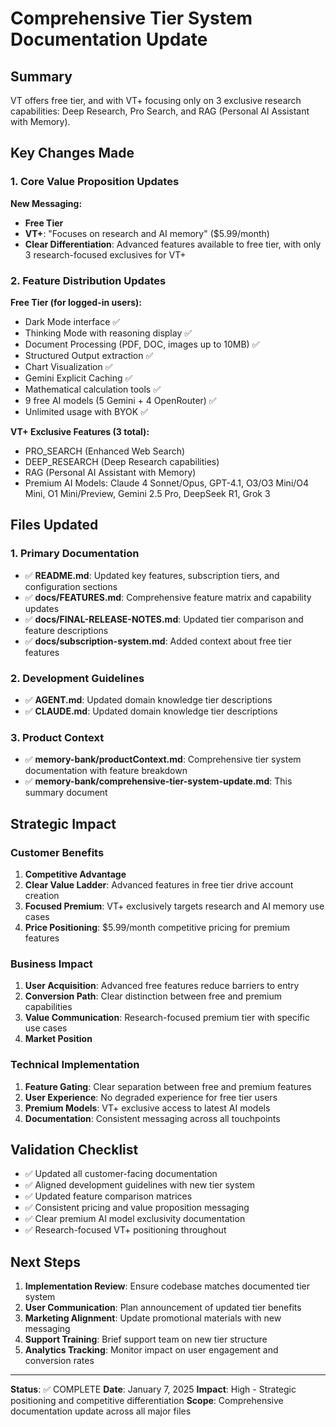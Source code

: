 # Comprehensive Tier System Documentation Update

## Summary

VT offers free tier, and with VT+ focusing only on 3 exclusive research capabilities: Deep Research, Pro Search, and RAG (Personal AI Assistant with Memory).

## Key Changes Made

### 1. Core Value Proposition Updates

**New Messaging:**

- **Free Tier**
- **VT+**: "Focuses on research and AI memory" ($5.99/month)
- **Clear Differentiation**: Advanced features available to free tier, with only 3 research-focused exclusives for VT+

### 2. Feature Distribution Updates

**Free Tier (for logged-in users):**

- Dark Mode interface ✅
- Thinking Mode with reasoning display ✅
- Document Processing (PDF, DOC, images up to 10MB) ✅
- Structured Output extraction ✅
- Chart Visualization ✅
- Gemini Explicit Caching ✅
- Mathematical calculation tools ✅
- 9 free AI models (5 Gemini + 4 OpenRouter) ✅
- Unlimited usage with BYOK ✅

**VT+ Exclusive Features (3 total):**

- PRO_SEARCH (Enhanced Web Search)
- DEEP_RESEARCH (Deep Research capabilities)
- RAG (Personal AI Assistant with Memory)
- Premium AI Models: Claude 4 Sonnet/Opus, GPT-4.1, O3/O3 Mini/O4 Mini, O1 Mini/Preview, Gemini 2.5 Pro, DeepSeek R1, Grok 3

## Files Updated

### 1. Primary Documentation

- ✅ **README.md**: Updated key features, subscription tiers, and configuration sections
- ✅ **docs/FEATURES.md**: Comprehensive feature matrix and capability updates
- ✅ **docs/FINAL-RELEASE-NOTES.md**: Updated tier comparison and feature descriptions
- ✅ **docs/subscription-system.md**: Added context about free tier features

### 2. Development Guidelines

- ✅ **AGENT.md**: Updated domain knowledge tier descriptions
- ✅ **CLAUDE.md**: Updated domain knowledge tier descriptions

### 3. Product Context

- ✅ **memory-bank/productContext.md**: Comprehensive tier system documentation with feature breakdown
- ✅ **memory-bank/comprehensive-tier-system-update.md**: This summary document

## Strategic Impact

### Customer Benefits

1. **Competitive Advantage**
2. **Clear Value Ladder**: Advanced features in free tier drive account creation
3. **Focused Premium**: VT+ exclusively targets research and AI memory use cases
4. **Price Positioning**: $5.99/month competitive pricing for premium features

### Business Impact

1. **User Acquisition**: Advanced free features reduce barriers to entry
2. **Conversion Path**: Clear distinction between free and premium capabilities
3. **Value Communication**: Research-focused premium tier with specific use cases
4. **Market Position**

### Technical Implementation

1. **Feature Gating**: Clear separation between free and premium features
2. **User Experience**: No degraded experience for free tier users
3. **Premium Models**: VT+ exclusive access to latest AI models
4. **Documentation**: Consistent messaging across all touchpoints

## Validation Checklist

- ✅ Updated all customer-facing documentation
- ✅ Aligned development guidelines with new tier system
- ✅ Updated feature comparison matrices
- ✅ Consistent pricing and value proposition messaging
- ✅ Clear premium AI model exclusivity documentation
- ✅ Research-focused VT+ positioning throughout

## Next Steps

1. **Implementation Review**: Ensure codebase matches documented tier system
2. **User Communication**: Plan announcement of updated tier benefits
3. **Marketing Alignment**: Update promotional materials with new messaging
4. **Support Training**: Brief support team on new tier structure
5. **Analytics Tracking**: Monitor impact on user engagement and conversion rates

---

**Status**: ✅ COMPLETE
**Date**: January 7, 2025
**Impact**: High - Strategic positioning and competitive differentiation
**Scope**: Comprehensive documentation update across all major files
